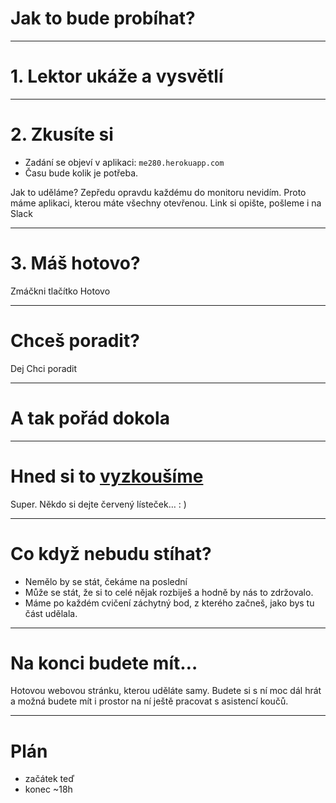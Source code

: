 <!-- .slide: data-state="c-slide-inter" -->
# Jak to bude probíhat?

---

# 1. Lektor ukáže a vysvětlí

---

# 2. Zkusíte si

- Zadání se objeví v aplikaci: `me280.herokuapp.com`
- Času bude kolik je potřeba.


>>>
Jak to uděláme? Zepředu opravdu každému do monitoru nevidím.
Proto máme aplikaci, kterou máte všechny otevřenou.
Link si opište, pošleme i na Slack

---

# 3. Máš hotovo?

>>>
Zmáčkni tlačítko Hotovo

---

# Chceš poradit?

>>>
Dej Chci poradit

---

# A tak pořád dokola

---

<!-- .slide: data-state="c-slide-task" -->

# Hned si to <a href="https://czechitas.herokuapp.com/">vyzkoušíme</a>

>>>
Super. Někdo si dejte červený lísteček… : )

---

# Co když nebudu stíhat?

>>>
* Nemělo by se stát, čekáme na poslední
* Může se stát, že si to celé nějak rozbiješ a hodně by nás to zdržovalo.
* Máme po každém cvičení záchytný bod, z kterého začneš, jako bys tu část udělala.

---

# Na konci budete mít…

>>>
Hotovou webovou stránku, kterou uděláte samy.
Budete si s ní moc dál hrát a možná budete mít i prostor na ní ještě pracovat s asistencí koučů.

---

# Plán

- začátek teď
- konec ~18h

<!-- .element: class="c-text-left" -->
